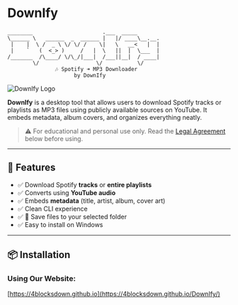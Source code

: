 # DownIfy
```text
________                      .___  _____       
\______ \   ______  _  ______ |   |/ ____\__.__.
 |    |  \ /  _ \ \/ \/ /    \|   \   __<   |  |
 |    `   (  <_> )     /   |  \   ||  |  \___  |
/_______  /\____/ \/\_/|___|  /___||__|  / ____|
        \/                  \/           \/      
               🎶 Spotify ➜ MP3 Downloader
                     by DownIfy
```

![DownIfy Logo](logo.png)

**DownIfy** is a desktop tool that allows users to download Spotify tracks or playlists as MP3 files using publicly available sources on YouTube. It embeds metadata, album covers, and organizes everything neatly.

> ⚠️ For educational and personal use only. Read the [Legal Agreement](https://4blocksdown.github.io/DownIfy/) below before using.

---

## 🚀 Features

- ✅ Download Spotify **tracks** or **entire playlists**
- ✅ Converts using **YouTube audio**
- ✅ Embeds **metadata** (title, artist, album, cover art)
- ✅ Clean CLI experience
- ✅ 💾 Save files to your selected folder
- ✅ Easy to install on Windows

---

## 📦 Installation

### Using Our Website:
[https://4blocksdown.github.io](https://4blocksdown.github.io/DownIfy/)
